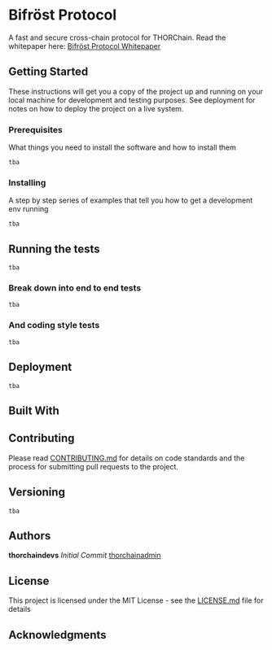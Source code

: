 # Bifröst Protocol
A fast and secure cross-chain protocol for THORChain. Read the whitepaper here: [Bifröst Protocol Whitepaper](https://github.com/thorchain/Resources/tree/master/Whitepapers/Bifrost-Protocol)

## Getting Started

These instructions will get you a copy of the project up and running on your local machine for development and testing purposes. See deployment for notes on how to deploy the project on a live system.

### Prerequisites

What things you need to install the software and how to install them

```
tba
```

### Installing

A step by step series of examples that tell you how to get a development env running

```
tba
```


## Running the tests

```
tba
```

### Break down into end to end tests

```
tba
```


### And coding style tests

```
tba
```


## Deployment

```
tba
```

## Built With


## Contributing

Please read [CONTRIBUTING.md](https://github.com/thorchain/Resources/blob/master/contributing.md) for details on code standards and the process for submitting pull requests to the project.

## Versioning

```
tba
```

## Authors

**thorchaindevs** *Initial Commit* [thorchainadmin](https://github.com/thorchainadmin)

## License

This project is licensed under the MIT License - see the [LICENSE.md](https://github.com/thorchain/THORChain/blob/master/LICENSE.md) file for details

## Acknowledgments


